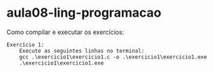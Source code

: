 # aula08-ling-programacao
Como compilar e executar os exercícios:
    
    Exercício 1: 
        Execute as seguintes linhas no terminal:
        gcc .\exercicio1\exercicio1.c -o .\exercicio1\exercicio1.exe
        .\exercicio1\exercicio1.exe